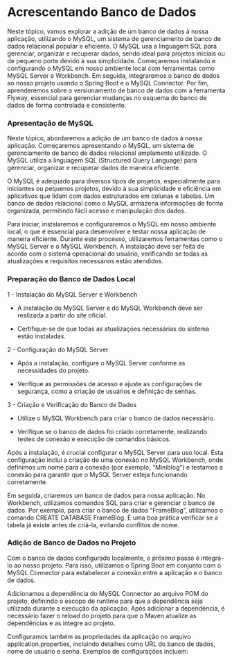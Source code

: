 # Acrescentando Banco de Dados


Neste tópico, vamos explorar a adição de um banco de dados à nossa aplicação, utilizando o MySQL, um sistema de gerenciamento de banco de dados relacional popular e eficiente. O MySQL usa a linguagem SQL para gerenciar, organizar e recuperar dados, sendo ideal para projetos iniciais ou de pequeno porte devido à sua simplicidade. Começaremos instalando e configurando o MySQL em nosso ambiente local com ferramentas como MySQL Server e Workbench. Em seguida, integraremos o banco de dados ao nosso projeto usando o Spring Boot e o MySQL Connector. Por fim, aprenderemos sobre o versionamento de banco de dados com a ferramenta Flyway, essencial para gerenciar mudanças no esquema do banco de dados de forma controlada e consistente.


### Apresentação de MySQL

Neste tópico, abordaremos a adição de um banco de dados à nossa aplicação. Começaremos apresentando o MySQL, um sistema de gerenciamento de banco de dados relacional amplamente utilizado. O MySQL utiliza a linguagem SQL (Structured Query Language) para gerenciar, organizar e recuperar dados de maneira eficiente.

O MySQL é adequado para diversos tipos de projetos, especialmente para iniciantes ou pequenos projetos, devido à sua simplicidade e eficiência em aplicativos que lidam com dados estruturados em colunas e tabelas. Um banco de dados relacional como o MySQL armazena informações de forma organizada, permitindo fácil acesso e manipulação dos dados.

Para iniciar, instalaremos e configuraremos o MySQL em nosso ambiente local, o que é essencial para desenvolver e testar nossa aplicação de maneira eficiente. Durante este processo, utilizaremos ferramentas como o MySQL Server e o MySQL Workbench. A instalação deve ser feita de acordo com o sistema operacional do usuário, verificando se todas as atualizações e requisitos necessários estão atendidos.


### Preparação do Banco de Dados Local

1 - Instalação do MySQL Server e Workbench

- A instalação do MySQL Server e do MySQL Workbench deve ser realizada a partir do site oficial.

- Certifique-se de que todas as atualizações necessárias do sistema estão instaladas.

2 - Configuração do MySQL Server

- Após a instalação, configure o MySQL Server conforme as necessidades do projeto.

- Verifique as permissões de acesso e ajuste as configurações de segurança, como a criação de usuários e definição de senhas.

3 - Criação e Verificação do Banco de Dados

- Utilize o MySQL Workbench para criar o banco de dados necessário.

- Verifique se o banco de dados foi criado corretamente, realizando testes de conexão e execução de comandos básicos.

Após a instalação, é crucial configurar o MySQL Server para uso local. Esta configuração inclui a criação de uma conexão no MySQL Workbench, onde definimos um nome para a conexão (por exemplo, “Miniblog”) e testamos a conexão para garantir que o MySQL Server esteja funcionando corretamente.

Em seguida, criaremos um banco de dados para nossa aplicação. No Workbench, utilizamos comandos SQL para criar e gerenciar o banco de dados. Por exemplo, para criar o banco de dados “FrameBlog”, utilizamos o comando CREATE DATABASE FrameBlog. É uma boa prática verificar se a tabela já existe antes de criá-la, evitando conflitos de nome.



### Adição de Banco de Dados no Projeto

Com o banco de dados configurado localmente, o próximo passo é integrá-lo ao nosso projeto. Para isso, utilizamos o Spring Boot em conjunto com o MySQL Connector para estabelecer a conexão entre a aplicação e o banco de dados.

Adicionamos a dependência do MySQL Connector ao arquivo POM do projeto, definindo o escopo de runtime para que a dependência seja utilizada durante a execução da aplicação. Após adicionar a dependência, é necessário fazer o reload do projeto para que o Maven atualize as dependências e as integre ao projeto.

Configuramos também as propriedades da aplicação no arquivo application.properties, incluindo detalhes como URL do banco de dados, nome de usuário e senha. Exemplos de configurações incluem:





























